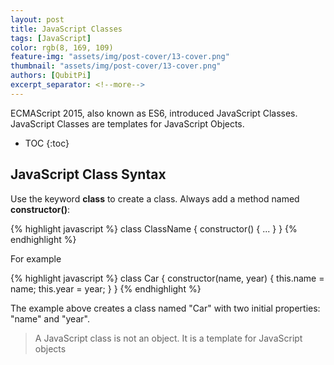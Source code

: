 ```yaml
---
layout: post
title: JavaScript Classes
tags: [JavaScript]
color: rgb(8, 169, 109)
feature-img: "assets/img/post-cover/13-cover.png"
thumbnail: "assets/img/post-cover/13-cover.png"
authors: [QubitPi]
excerpt_separator: <!--more-->
---
```


ECMAScript 2015, also known as ES6, introduced JavaScript Classes. JavaScript Classes are templates for JavaScript
Objects.

<!--more-->

* TOC
{:toc}


JavaScript Class Syntax
-----------------------

Use the keyword **class** to create a class. Always add a method named **constructor()**:

{% highlight javascript %}
class ClassName {
    constructor() { ... }
}
{% endhighlight %}

For example

{% highlight javascript %}
class Car {
    constructor(name, year) {
        this.name = name;
        this.year = year;
    }
}
{% endhighlight %}

The example above creates a class named "Car" with two initial properties: "name" and "year".


> A JavaScript class is not an object. It is a template for JavaScript objects


